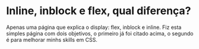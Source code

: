 # Inline, inblock e flex, qual diferença?
Apenas uma página que explica o display: flex, inblock e inline.
Fiz esta simples página com dois objetivos, o primeiro já foi citado acima, o segundo é para melhorar minhs skills em CSS. 

